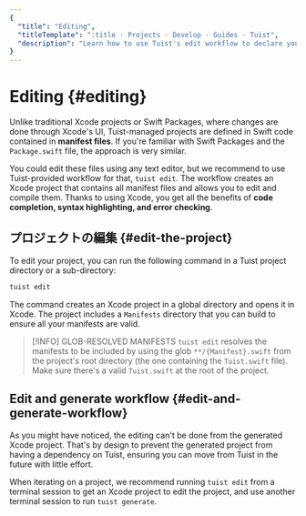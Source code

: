 ```yaml
---
{
  "title": "Editing",
  "titleTemplate": ":title · Projects · Develop · Guides · Tuist",
  "description": "Learn how to use Tuist's edit workflow to declare your project leveraging Xcode's build system and editor capabilities."
}
---
```

# Editing {#editing}

Unlike traditional Xcode projects or Swift Packages,
where changes are done through Xcode's UI,
Tuist-managed projects are defined in Swift code contained in **manifest files**.
If you're familiar with Swift Packages and the `Package.swift` file,
the approach is very similar.

You could edit these files using any text editor,
but we recommend to use Tuist-provided workflow for that,
`tuist edit`.
The workflow creates an Xcode project that contains all manifest files and allows you to edit and compile them.
Thanks to using Xcode,
you get all the benefits of **code completion, syntax highlighting, and error checking**.

## プロジェクトの編集 {#edit-the-project}

To edit your project, you can run the following command in a Tuist project directory or a sub-directory:

```bash
tuist edit
```

The command creates an Xcode project in a global directory and opens it in Xcode.
The project includes a `Manifests` directory that you can build to ensure all your manifests are valid.

> [!INFO] GLOB-RESOLVED MANIFESTS
> `tuist edit` resolves the manifests to be included by using the glob `**/{Manifest}.swift` from the project's root directory (the one containing the `Tuist.swift` file). Make sure there's a valid `Tuist.swift` at the root of the project.

## Edit and generate workflow {#edit-and-generate-workflow}

As you might have noticed, the editing can't be done from the generated Xcode project.
That's by design to prevent the generated project from having a dependency on Tuist,
ensuring you can move from Tuist in the future with little effort.

When iterating on a project, we recommend running `tuist edit` from a terminal session to get an Xcode project to edit the project, and use another terminal session to run `tuist generate`.
